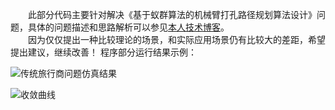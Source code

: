 &emsp;&emsp;此部分代码主要针对解决《基于蚁群算法的机械臂打孔路径规划算法设计》问题，具体的问题描述和思路解析可以参见[本人技术博客](http://www.cnblogs.com/DHUtoBUAA/p/8478671.html)。  
&emsp;&emsp;因为仅仅提出一种比较理论的场景，和实际应用场景仍有比较大的差距，希望提出建议，继续改善！
程序部分运行结果示例：  

![传统旅行商问题仿真结果](https://ask.qcloudimg.com/http-save/1255441/nt998zou91.png?imageView2/0/w/1620)  

![收敛曲线](https://ask.qcloudimg.com/http-save/1255441/td4uu6dzor.png?imageView2/0/w/1620)
